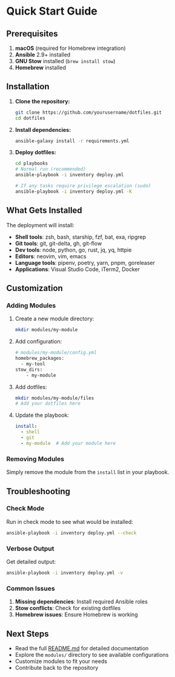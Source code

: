 # Quick Start Guide

## Prerequisites

1. **macOS** (required for Homebrew integration)
2. **Ansible** 2.9+ installed
3. **GNU Stow** installed (`brew install stow`)
4. **Homebrew** installed

## Installation

1. **Clone the repository:**
   ```bash
   git clone https://github.com/yourusername/dotfiles.git
   cd dotfiles
   ```

2. **Install dependencies:**
   ```bash
   ansible-galaxy install -r requirements.yml
   ```

3. **Deploy dotfiles:**
   ```bash
   cd playbooks
   # Normal run (recommended)
   ansible-playbook -i inventory deploy.yml

   # If any tasks require privilege escalation (sudo)
   ansible-playbook -i inventory deploy.yml -K
   ```

## What Gets Installed

The deployment will install:

- **Shell tools**: zsh, bash, starship, fzf, bat, exa, ripgrep
- **Git tools**: git, git-delta, gh, git-flow  
- **Dev tools**: node, python, go, rust, jq, yq, httpie
- **Editors**: neovim, vim, emacs
- **Language tools**: pipenv, poetry, yarn, pnpm, goreleaser
- **Applications**: Visual Studio Code, iTerm2, Docker

## Customization

### Adding Modules

1. Create a new module directory:
   ```bash
   mkdir modules/my-module
   ```

2. Add configuration:
   ```bash
   # modules/my-module/config.yml
   homebrew_packages:
     - my-tool
   stow_dirs:
       - my-module
   ```

3. Add dotfiles:
   ```bash
   mkdir modules/my-module/files
   # Add your dotfiles here
   ```

4. Update the playbook:
   ```yaml
   install:
     - shell
     - git
     - my-module  # Add your module here
   ```

### Removing Modules

Simply remove the module from the `install` list in your playbook.

## Troubleshooting

### Check Mode
Run in check mode to see what would be installed:
```bash
ansible-playbook -i inventory deploy.yml --check
```

### Verbose Output
Get detailed output:
```bash
ansible-playbook -i inventory deploy.yml -v
```

### Common Issues

1. **Missing dependencies**: Install required Ansible roles
2. **Stow conflicts**: Check for existing dotfiles
3. **Homebrew issues**: Ensure Homebrew is working

## Next Steps

- Read the full [README.md](README.md) for detailed documentation
- Explore the `modules/` directory to see available configurations
- Customize modules to fit your needs
- Contribute back to the repository
